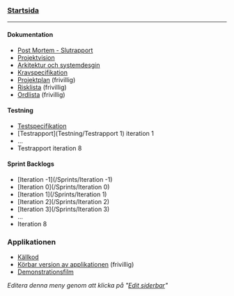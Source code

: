 ### [Startsida](home)

---
#### Dokumentation
- [Post Mortem - Slutrapport](/Dokument/Slutrapport)
- [Projektvision](/Dokument/Projektvision)
- [Arkitektur och systemdesgin](/Dokument/Arkitektur)
- [Kravspecifikation](Dokument/Kravspecifikation)
- [Projektplan](/Dokument/Projektplan) (frivillig)
- [Risklista](/Dokument/Risklista) (frivillig)
- [Ordlista](/Dokument/Ordlista) (frivillig)

#### Testning
- [Testspecifikation](Testning/Testspecifikation)
- [Testrapport](Testning/Testrapport 1) iteration 1
- ...
- Testrapport iteration 8

#### Sprint Backlogs
- [Iteration -1](/Sprints/Iteration -1)
- [Iteration 0](/Sprints/Iteration 0)
- [Iteration 1](/Sprints/Iteration 1)
- [Iteration 2](/Sprints/Iteration 2)
- [Iteration 3](/Sprints/Iteration 3)
- ...
- Iteration 8

### Applikationen
- [Källkod](Källkod)
- [Körbar version av applikationen](Körbar) (frivillig)
- [Demonstrationsfilm](Demonstrationsfilm)

_Editera denna meny genom att klicka på "[Edit siderbar](_sidebar/edit)"_

